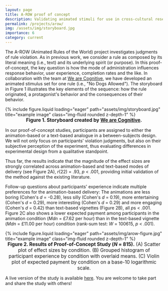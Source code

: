 ```yaml
---
layout: page
title: A-ROW proof of concept
description: Validating animated stimuli for use in cross-cultural research
permalink: /projects/arow/
img: /assets/img/storyboard.jpg
importance: 6
category: current
---
```


The A-ROW (Animated Rules of the World) project investigates judgments of rule violation. As in previous work, we consider a rule as composed by its literal meaning (i.e., text) and its underlying spirit (or purpose). In this proof-of-concept, the key question is how the mode of administration influences response behavior, user experience, completion rates and the like. In collaboration with the team at [We are Cognitive](https://www.wearecognitive.com/whiteboard-animation-videos), we have developed an animated stimulus set for one rule (i.e., "No Dogs Allowed"). The storyboard in Figure 1 illustrates the key elements of the sequence: how the rule originated, a protagonist's behavior and the consequences of their behavior.

<div class="row justify-content-center">
    <div class="col-sm" style="max-width: 750px; width: 100%;">
        {% include figure.liquid loading="eager" path="assets/img/storyboard.jpg" title="example image" class="img-fluid rounded z-depth-1" %}
        <div class="caption" style="font-size: 1.1em; text-align: center; max-width: 750px;"><strong>Figure 1. Storyboard created by <a href="https://www.wearecognitive.com/whiteboard-animation-videos" target="_blank" rel="noopener">We are Cognitive</a>.</strong></div>
    </div>  
</div>

In our proof-of-concept studies, participants are assigned to either the animation-based or a text-based analogue in a between-subjects design. We will not only focus on participants’ violation judgments, but also on their subjective perception of the experiment, thus evaluating differences in experimental design from a qualitative standpoint.

Thus far, the results indicate that the magnitude of the effect sizes are strongly correlated across animation-based and text-based modes of delivery (see Figure 2A), _r_(22) = .93, _p_ < .001, providing initial validation of the method against the existing literature.

Follow-up questions about participants' experience indicate multiple preferences for the animation-based delivery: The animations are less boring (Cohen's _d_ = -0.28), less silly (Cohen's _d_ = 0.19), more entertaining (Cohen's _d_ = 0.29), more interesting (Cohen's _d_ = 0.29) and more engaging (Cohen's _d_ = 0.42) than text-based vignettes (Figure 2B), all *p*s < .001. Figure 2C also shows a lower expected payment among participants in the animation condition (_Mdn_ = £7.62 per hour) than in the text-based vignette (_Mdn_ = £11.00 per hour) condition (rank-sum test: _W_ = 100615, _p_ < .001).

<div class="row justify-content-center">
    <div class="col-sm" style="max-width: 750px; width: 100%;">
        {% include figure.liquid loading="eager" path="assets/img/arow-figure.jpg" title="example image" class="img-fluid rounded z-depth-1" %}
        <div class="caption" style="font-size: 1.1em; text-align: center; max-width: 750px;">
         <b>Figure 2. Results of Proof-of-Concept Study (<i>N</i> = 815).</b> (A) Scatter plot of effect sizes by condition. (B) Grouped histogram of participant experience by condition with overlaid means. (C) Violin plot of expected payment by condition on a base-10 logarithmic scale.
         </div>
    </div>
</div>

A live version of the study is available [here](https://mscilab.com/studies/3/). You are welcome to take part and share the study with others!
